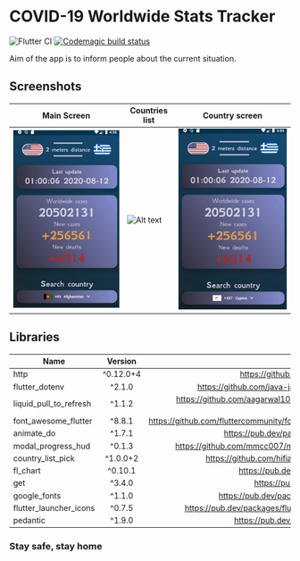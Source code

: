 # COVID-19 Worldwide Stats Tracker

![Flutter CI](https://github.com/esentis/COVID-19-Worldwide-Stats/workflows/Flutter%20CI/badge.svg)
[![Codemagic build status](https://api.codemagic.io/apps/5f1b4db288aa9042c607c29d/5f1b4db288aa9042c607c29c/status_badge.svg)](https://codemagic.io/apps/5f1b4db288aa9042c607c29d/5f1b4db288aa9042c607c29c/latest_build)

Aim of the app is to inform people about the current situation.

## Screenshots

Main Screen | Countries list | Country screen
------------ | -------------| ------------- |
![Alt text](/screenshots/1.gif?raw=true "1") | ![Alt text](/screenshots/2.gif?raw=true "2") | ![Alt text](/screenshots/3.gif?raw=true "3")

## Libraries

| Name        | Version           | Repo  |
| ------------- |:-------------:| -----:|
| http      | ^0.12.0+4 |<https://github.com/dart-lang/http> |
| flutter_dotenv  | ^2.1.0 |<https://github.com/java-james/flutter_dotenv> |
| liquid_pull_to_refresh | ^1.1.2 | <https://github.com/aagarwal1012/Liquid-Pull-To-Refresh>|
| font_awesome_flutter | ^8.8.1 | <https://github.com/fluttercommunity/font_awesome_flutter> |
| animate_do | ^1.7.1 | <https://pub.dev/packages/animate_do> |
| modal_progress_hud | ^0.1.3 | <https://github.com/mmcc007/modal_progress_hud> |
| country_list_pick | ^1.0.0+2 | <https://github.com/hifiaz/country-list-pick> |
| fl_chart  | ^0.10.1 | <https://pub.dev/packages/fl_chart> |
| get  | ^3.4.0 | <https://pub.dev/packages/get> |
| google_fonts  | ^1.1.0 | <https://pub.dev/packages/google_fonts> |
| flutter_launcher_icons  | ^0.7.5 | <https://pub.dev/packages/flutter_launcher_icons> |
| pedantic  | ^1.9.0 | <https://pub.dev/packages/pedantic> |

### Stay safe, stay home
